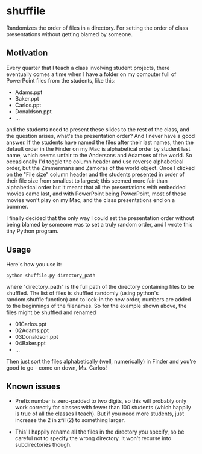 # shuffile

Randomizes the order of files in a directory.  For setting the order of class presentations without getting blamed by someone.

Motivation
----------

Every quarter that I teach a class involving student projects, there eventually comes a time when I have a folder on my computer full of PowerPoint files from the students, like this:

  * Adams.ppt
  * Baker.ppt
  * Carlos.ppt
  * Donaldson.ppt
  * ...

and the students need to present these slides to the rest of the class, and the question arises, what's the presentation order?  And I never have a good answer.  If the students have named the files after their last names, then the default order in the Finder on my Mac is alphabetical order by student last name, which seems unfair to the Andersons and Adamses of the world.  So occasionally I'd toggle the column header and use reverse alphabetical order, but the Zimmermans and Zamoras of the world object.  Once I clicked on the "File size" column header and the students presented in order of their file size from smallest to largest; this seemed more fair than alphabetical order but it meant that all the presentations with embedded movies came last, and with PowerPoint being PowerPoint, most of those movies won't play on my Mac, and the class presentations end on a bummer.

I finally decided that the only way I could set the presentation order without being blamed by someone was to set a truly random order, and I wrote this tiny Python program.

Usage
-----

Here's how you use it:

   `python shuffile.py directory_path`

where "directory_path" is the full path of the directory containing files to be shuffled.  The list of files is shuffled randomly (using python's random.shuffle function) and to lock-in the new order, numbers are added to the beginnings of the filenames.  So for the example shown above, the files might be shuffled and renamed

* 01Carlos.ppt
* 02Adams.ppt
* 03Donaldson.ppt
* 04Baker.ppt
* ...

Then just sort the files alphabetically (well, numerically) in Finder and you're good to go - come on down, Ms. Carlos!

Known issues
------------

* Prefix number is zero-padded to two digits, so this will probably only work correctly for classes with fewer than 100 students (which happily is true of all the classes I teach).  But if you need more students, just increase the 2 in zfill(2) to something larger.

* This'll happily rename all the files in the directory you specify, so be careful not to specify the wrong directory.  It won't recurse into subdirectories though.

